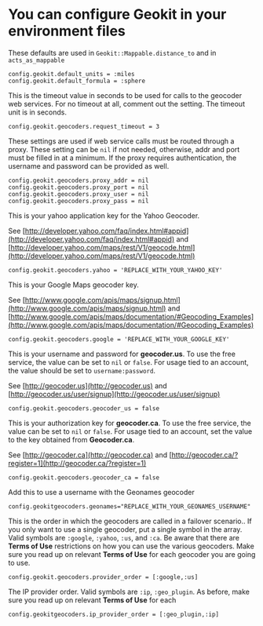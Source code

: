 # You can configure Geokit in your environment files

These defaults are used in `Geokit::Mappable.distance_to` and in `acts_as_mappable`

    config.geokit.default_units = :miles
    config.geokit.default_formula = :sphere

This is the timeout value in seconds to be used for calls to the geocoder web services.  For no timeout at all, comment out the setting.  The timeout unit is in seconds.

    config.geokit.geocoders.request_timeout = 3

These settings are used if web service calls must be routed through a proxy.
These setting can be `nil` if not needed, otherwise, addr and port must be  filled in at a minimum.  If the proxy requires authentication, the username and password can be provided as well.

    config.geokit.geocoders.proxy_addr = nil
    config.geokit.geocoders.proxy_port = nil
    config.geokit.geocoders.proxy_user = nil
    config.geokit.geocoders.proxy_pass = nil

This is your yahoo application key for the Yahoo Geocoder.

See [http://developer.yahoo.com/faq/index.html#appid](http://developer.yahoo.com/faq/index.html#appid)
and [http://developer.yahoo.com/maps/rest/V1/geocode.html](http://developer.yahoo.com/maps/rest/V1/geocode.html)

    config.geokit.geocoders.yahoo = 'REPLACE_WITH_YOUR_YAHOO_KEY'

This is your Google Maps geocoder key.

See [http://www.google.com/apis/maps/signup.html](http://www.google.com/apis/maps/signup.html)
and [http://www.google.com/apis/maps/documentation/#Geocoding_Examples](http://www.google.com/apis/maps/documentation/#Geocoding_Examples)

    config.geokit.geocoders.google = 'REPLACE_WITH_YOUR_GOOGLE_KEY'

This is your username and password for **geocoder.us**.
To use the free service, the value can be set to `nil` or `false`.
For usage tied to an account, the value should be set to `username:password`.

See [http://geocoder.us](http://geocoder.us)
and [http://geocoder.us/user/signup](http://geocoder.us/user/signup)

    config.geokit.geocoders.geocoder_us = false

This is your authorization key for **geocoder.ca**.
To use the free service, the value can be set to `nil` or `false`.  For  usage tied to an account, set the value to the key obtained from
**Geocoder.ca**.

See [http://geocoder.ca](http://geocoder.ca)
and [http://geocoder.ca/?register=1](http://geocoder.ca/?register=1)

    config.geokit.geocoders.geocoder_ca = false

Add this to use a username with the Geonames geocoder

    config.geokitgeocoders.geonames="REPLACE_WITH_YOUR_GEONAMES_USERNAME"

This is the order in which the geocoders are called in a failover scenario..
If you only want to use a single geocoder, put a single symbol in the array.
Valid symbols are `:google`, `:yahoo`, `:us`, and `:ca`.
Be aware that there are **Terms of Use** restrictions on how you can use the various geocoders.  Make sure you read up on relevant **Terms of Use** for each geocoder you are going to use.

    config.geokit.geocoders.provider_order = [:google,:us]

The IP provider order. Valid symbols are `:ip`, `:geo_plugin`.
As before, make sure you read up on relevant **Terms of Use** for each

    config.geokitgeocoders.ip_provider_order = [:geo_plugin,:ip]

